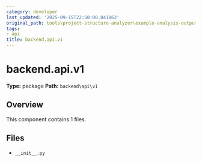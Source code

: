 ```yaml
---
category: developer
last_updated: '2025-09-15T22:50:00.841863'
original_path: tools\project-structure-analyzer\example-analysis-output\documentation\component_backend_api_v1.md
tags:
- api
title: backend.api.v1
---
```


# backend.api.v1

**Type:** package
**Path:** `backend\api\v1`



## Overview

This component contains 1 files.

## Files

- `__init__.py`
